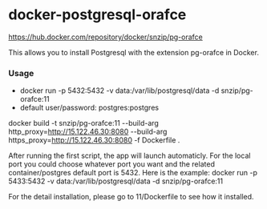 # docker-postgresql-orafce

https://hub.docker.com/repository/docker/snzip/pg-orafce

This allows you to install Postgresql with the extension pg-orafce in Docker.

### Usage

- docker run  -p 5432:5432 -v data:/var/lib/postgresql/data -d snzip/pg-orafce:11
- default user/password:  postgres:postgres


 docker build -t snzip/pg-orafce:11  --build-arg http_proxy=http://15.122.46.30:8080 --build-arg https_proxy=http://15.122.46.30:8080  -f Dockerfile .
 
 After running the first script, the app will launch automaticly. For the local port you could choose whatever port you want and the related container/postgres default port is 5432. 
 Here is the example:
 docker run  -p 5433:5432 -v data:/var/lib/postgresql/data -d snzip/pg-orafce:11
 
 For the detail installation, please go to 11/Dockerfile to see how it installed.
